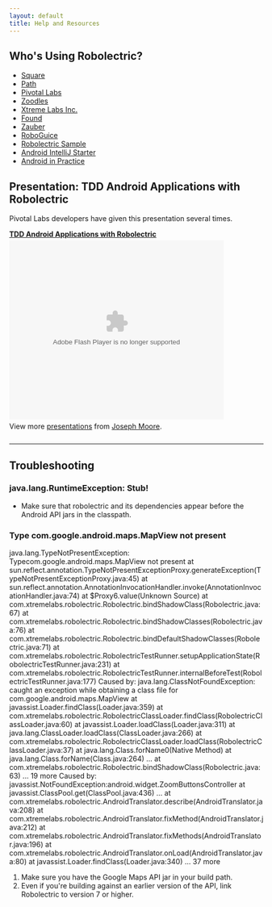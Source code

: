 ```yaml
---
layout: default
title: Help and Resources
---
```


## Who's Using Robolectric?
* [Square](https://squareup.com/)
* [Path](http://www.path.com/ "Path")
* [Pivotal Labs](http://pivotallabs.com/ "Pivotal Labs: Home")
* [Zoodles](http://www.zoodles.com/home/marketing "Zoodles: A safe Kid Mode&#153; for every device")
* [ Xtreme Labs Inc.](http://www.xtremelabs.com/ "Mobile App Development | Blackberry Apps| iPhone Apps | Xtreme Labs Inc.")
* [Found](http://beta.getfoundapp.com/ "Found &ndash; See where your friends are going.")
* [Zauber](http://www.zaubersoftware.com/en/home/ "Zauber | Software Development Outsourcing")
* [RoboGuice](http://code.google.com/p/roboguice/ "roboguice - Google Guice on Android - Google Project Hosting")
* [Robolectric Sample](https://github.com/pivotal/RobolectricSample)
* [Android IntelliJ Starter](https://github.com/pivotal/AndroidIntelliJStarter)
* [Android in Practice](http://code.google.com/p/android-in-practice/ "android-in-practice -Source code and demo apps for the Manning book &quot;Android in Practice&quot; - Google Project Hosting")

## Presentation: TDD Android Applications with Robolectric
Pivotal Labs developers have given this presentation several times.

<div style="width:425px" id="__ss_8857513"><strong style="display:block;margin:12px 0 4px"><a href="http://www.slideshare.net/joemoore1/tdd-android-applications-with-robolectric" title="TDD Android Applications with Robolectric">TDD Android Applications with Robolectric</a></strong><object id="__sse8857513" width="425" height="355"><param name="movie" value="http://static.slidesharecdn.com/swf/ssplayer2.swf?doc=tddandroidwithrobolectric-110815140800-phpapp01&stripped_title=tdd-android-applications-with-robolectric&userName=joemoore1" /><param name="allowFullScreen" value="true"/><param name="allowScriptAccess" value="always"/><embed name="__sse8857513" src="http://static.slidesharecdn.com/swf/ssplayer2.swf?doc=tddandroidwithrobolectric-110815140800-phpapp01&stripped_title=tdd-android-applications-with-robolectric&userName=joemoore1" type="application/x-shockwave-flash" allowscriptaccess="always" allowfullscreen="true" width="425" height="355"></embed></object><div style="padding:5px 0 12px">View more <a href="http://www.slideshare.net/">presentations</a> from <a href="http://www.slideshare.net/joemoore1">Joseph Moore</a>.</div></div>

-----

## Troubleshooting

### java.lang.RuntimeException: Stub!

* Make sure that robolectric and its dependencies appear before the Android API jars in the classpath.

### Type com.google.android.maps.MapView not present

<div class="stacktrace">java.lang.TypeNotPresentException: Typecom.google.android.maps.MapView not present
       at sun.reflect.annotation.TypeNotPresentExceptionProxy.generateException(TypeNotPresentExceptionProxy.java:45)
       at sun.reflect.annotation.AnnotationInvocationHandler.invoke(AnnotationInvocationHandler.java:74)
       at $Proxy6.value(Unknown Source)
       at com.xtremelabs.robolectric.Robolectric.bindShadowClass(Robolectric.java:67)
       at com.xtremelabs.robolectric.Robolectric.bindShadowClasses(Robolectric.java:76)
       at com.xtremelabs.robolectric.Robolectric.bindDefaultShadowClasses(Robolectric.java:71)
       at com.xtremelabs.robolectric.RobolectricTestRunner.setupApplicationState(RobolectricTestRunner.java:231)
       at com.xtremelabs.robolectric.RobolectricTestRunner.internalBeforeTest(RobolectricTestRunner.java:177)
Caused by: java.lang.ClassNotFoundException: caught an exception while obtaining a class file for com.google.android.maps.MapView
       at javassist.Loader.findClass(Loader.java:359)
       at com.xtremelabs.robolectric.RobolectricClassLoader.findClass(RobolectricClassLoader.java:60)
       at javassist.Loader.loadClass(Loader.java:311)
       at java.lang.ClassLoader.loadClass(ClassLoader.java:266)
       at com.xtremelabs.robolectric.RobolectricClassLoader.loadClass(RobolectricClassLoader.java:37)
       at java.lang.Class.forName0(Native Method)
       at java.lang.Class.forName(Class.java:264)
...
       at com.xtremelabs.robolectric.Robolectric.bindShadowClass(Robolectric.java:63)       ... 19 more
Caused by: javassist.NotFoundException:android.widget.ZoomButtonsController
       at javassist.ClassPool.get(ClassPool.java:436)
...
       at com.xtremelabs.robolectric.AndroidTranslator.describe(AndroidTranslator.java:208)
       at com.xtremelabs.robolectric.AndroidTranslator.fixMethod(AndroidTranslator.java:212)
       at com.xtremelabs.robolectric.AndroidTranslator.fixMethods(AndroidTranslator.java:196)
       at com.xtremelabs.robolectric.AndroidTranslator.onLoad(AndroidTranslator.java:80)
       at javassist.Loader.findClass(Loader.java:340)       ... 37 more
</div>

1. Make sure you have the Google Maps API jar in your build path.
2. Even if you're building against an earlier version of the API, link Robolectric to version 7 or higher.


